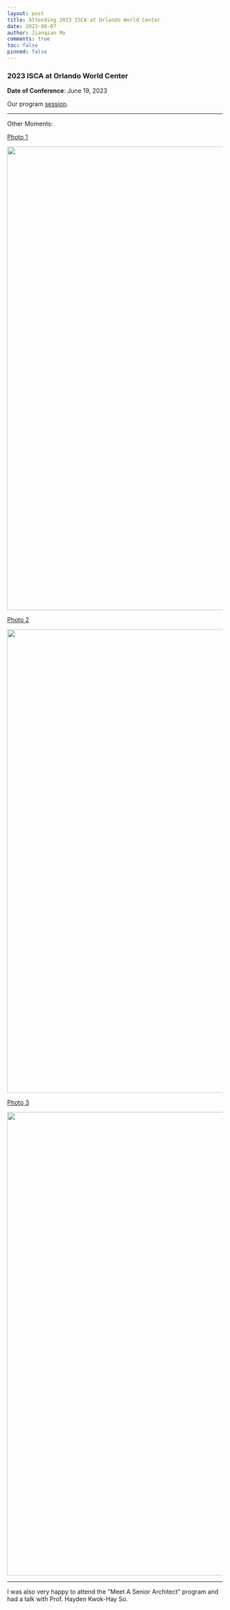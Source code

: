 ```yaml
---
layout: post
title: Attending 2023 ISCA at Orlando World Center
date: 2023-08-07
author: Jianqiao Mo
comments: true
toc: false
pinned: false
---
```

### 2023 ISCA at Orlando World Center

**Date of Conference**: June 19, 2023

Our program [session](https://www.iscaconf.org/isca2023/program/#:~:text=2%3A15%20PM-,haac,-%3A%20A%20Hardware-Software).

***

Other Moments: 

[Photo 1](https://nyu0-my.sharepoint.com/:i:/g/personal/jm8782_nyu_edu/EbvgM1REdahOtIK7rhzdSpUBEVsmrfomJc3K7GA9PZ_53Q)

<img src="https://onedrive.live.com/embed?resid=8795EDCABD3FFEB3%21305&authkey=%21ACuh0NuqnQES7qo&width=4032&height=3024" width="1080" /></img>

[Photo 2](https://nyu0-my.sharepoint.com/:i:/g/personal/jm8782_nyu_edu/EXXAT6RNEP9BsCzU5-kbmQYBKE2YEWIq2F727igx_iad6w)

<img src="https://onedrive.live.com/embed?resid=8795EDCABD3FFEB3%21306&authkey=%21AC_i9Yz0F61gna4&width=4576&height=3432" width="1080" /></img>

[Photo 3](https://nyu0-my.sharepoint.com/:i:/g/personal/jm8782_nyu_edu/ETYpSXM462VFiTkqJlF3ze4BmfKsc1zgsG7dkMx3dVTCYg)

<img src="https://onedrive.live.com/embed?resid=8795EDCABD3FFEB3%21304&authkey=%21ABO_DhXMAZ3rw_s&width=4032&height=3024" width="1080" /></img>

***

I was also very happy to attend the "Meet A Senior Architect" program and had a talk with Prof. Hayden Kwok-Hay So.
